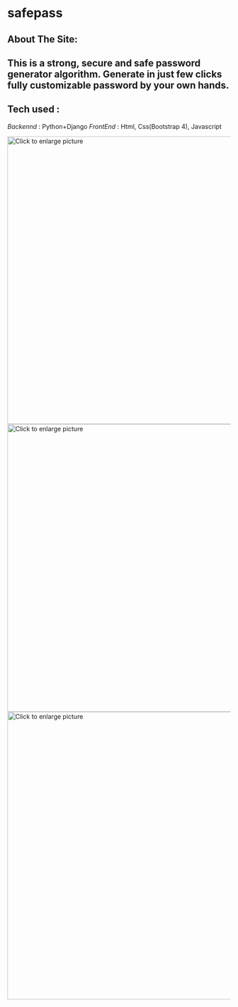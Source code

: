 # safepass
## About The Site:
## This is a strong, secure and safe password generator algorithm. Generate  in just few clicks fully customizable password by your own hands.

## Tech used : 
_Backennd_ : Python+Django 
_FrontEnd_ : Html, Css(Bootstrap 4), Javascript

<a href="https://drive.google.com/file/d/1bJdOH7DTSWExK9BWhCggHnIzBKxdNeSB/?export=view"><img src="https://drive.google.com/file/d/1bJdOH7DTSWExK9BWhCggHnIzBKxdNeSB/?export=view" style="width: 650px; max-width: 100%; height: auto" title="Click to enlarge picture" />
<a href="https://drive.google.com/file/d/1w-ONXx0cdYixeiQUjMDvpJyeKnfrJob0/view?export=view"><img src="https://drive.google.com/file/d/1w-ONXx0cdYixeiQUjMDvpJyeKnfrJob0/view?export=view" style="width: 650px; max-width: 100%; height: auto" title="Click to enlarge picture" />
<a href="https://drive.google.com/file/d/13e9QEuYeaeHABzLSjD7voXjvDNFnbo3j/view?export=view"><img src="https://drive.google.com/file/d/13e9QEuYeaeHABzLSjD7voXjvDNFnbo3j/view?export=view" style="width: 650px; max-width: 100%; height: auto" title="Click to enlarge picture" />

